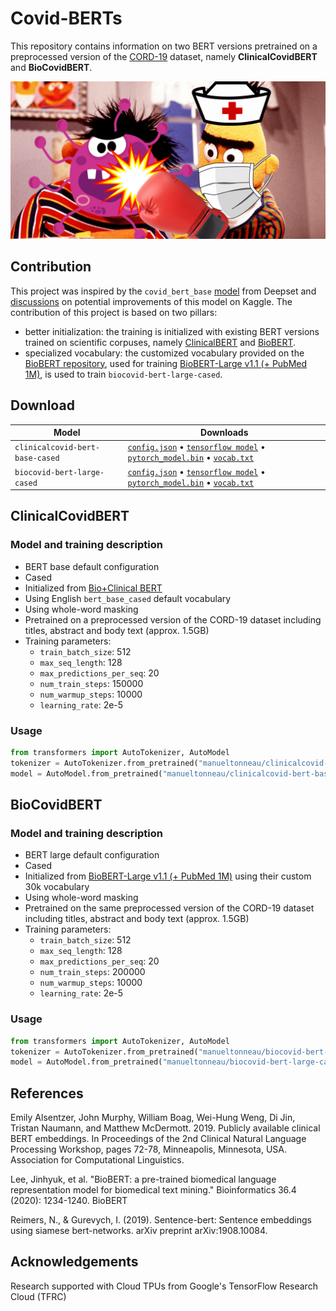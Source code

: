 # Covid-BERTs

This repository contains information on two BERT versions pretrained on a preprocessed version of the [CORD-19](https://www.kaggle.com/allen-institute-for-ai/CORD-19-research-challenge) dataset, namely **ClinicalCovidBERT** and **BioCovidBERT**. 

![Illustration](clash_covid.png)


## Contribution

 This project was inspired by the `covid_bert_base` [model](https://huggingface.co/deepset/covid_bert_base) from Deepset and [discussions](https://www.kaggle.com/allen-institute-for-ai/CORD-19-research-challenge/discussion/138250) on potential improvements of this model on Kaggle. The contribution of this project is based on two pillars:
- better initialization: the training is initialized with existing BERT versions trained on scientific corpuses, namely [ClinicalBERT](https://github.com/EmilyAlsentzer/clinicalBERT) and [BioBERT](https://github.com/dmis-lab/biobert).
- specialized vocabulary: the customized vocabulary provided on the [BioBERT repository](https://github.com/dmis-lab/biobert), used for training [BioBERT-Large v1.1 (+ PubMed 1M)](https://github.com/dmis-lab/biobert), is used to train `biocovid-bert-large-cased`. 

## Download

| Model                            | Downloads
| -------------------------------- | ---------------------------------------------------------------------------------------------------------------
| `clinicalcovid-bert-base-cased`   | [`config.json`](https://s3.amazonaws.com/models.huggingface.co/bert/manueltonneau/clinicalcovid-bert-base-cased/config.json) • [`tensorflow model`](https://s3.amazonaws.com/models.huggingface.co/bert/manueltonneau/clinicalcovid-bert-base-cased/clinicalcovid_bert_base_cased.ckpt.zip) • [`pytorch_model.bin`](https://s3.amazonaws.com/models.huggingface.co/bert/manueltonneau/clinicalcovid-bert-base-cased/pytorch_model.bin) • [`vocab.txt`](https://s3.amazonaws.com/models.huggingface.co/bert/manueltonneau/clinicalcovid-bert-base-cased/vocab.txt)
| `biocovid-bert-large-cased` | [`config.json`](https://s3.amazonaws.com/models.huggingface.co/bert/manueltonneau/biocovid-bert-large-cased/config.json) • [`tensorflow model`](https://s3.amazonaws.com/models.huggingface.co/bert/manueltonneau/biocovid-bert-large-cased/biocovid_bert_large_cased.ckpt.zip) • [`pytorch_model.bin`](https://s3.amazonaws.com/models.huggingface.co/bert/manueltonneau/biocovid-bert-large-cased/pytorch_model.bin) • [`vocab.txt`](https://s3.amazonaws.com/models.huggingface.co/bert/manueltonneau/biocovid-bert-large-cased/vocab.txt)




## ClinicalCovidBERT 

### Model and training description

- BERT base default configuration
- Cased 
- Initialized from [Bio+Clinical BERT](https://github.com/EmilyAlsentzer/clinicalBERT)
- Using English `bert_base_cased` default vocabulary
- Using whole-word masking
- Pretrained on a preprocessed version of the CORD-19 dataset including titles, abstract and body text (approx. 1.5GB)
- Training parameters:
  - `train_batch_size`: 512
  - `max_seq_length`: 128
  - `max_predictions_per_seq`: 20
  - `num_train_steps`: 150000 
  - `num_warmup_steps`: 10000
  - `learning_rate`: 2e-5

### Usage

```python
from transformers import AutoTokenizer, AutoModel
tokenizer = AutoTokenizer.from_pretrained("manueltonneau/clinicalcovid-bert-base-cased")
model = AutoModel.from_pretrained("manueltonneau/clinicalcovid-bert-base-cased")
```

## BioCovidBERT

### Model and training description

- BERT large default configuration
- Cased 
- Initialized from [BioBERT-Large v1.1 (+ PubMed 1M)](https://github.com/dmis-lab/biobert) using their custom 30k vocabulary
- Using whole-word masking
- Pretrained on the same preprocessed version of the CORD-19 dataset including titles, abstract and body text (approx. 1.5GB)
- Training parameters:
  - `train_batch_size`: 512
  - `max_seq_length`: 128
  - `max_predictions_per_seq`: 20
  - `num_train_steps`: 200000 
  - `num_warmup_steps`: 10000
  - `learning_rate`: 2e-5
  
### Usage

```python
from transformers import AutoTokenizer, AutoModel
tokenizer = AutoTokenizer.from_pretrained("manueltonneau/biocovid-bert-large-cased")
model = AutoModel.from_pretrained("manueltonneau/biocovid-bert-large-cased")
```


## References

Emily Alsentzer, John Murphy, William Boag, Wei-Hung Weng, Di Jin, Tristan Naumann, and Matthew McDermott. 2019. Publicly available clinical BERT embeddings. In Proceedings of the 2nd Clinical Natural Language Processing Workshop, pages 72-78, Minneapolis, Minnesota, USA. Association for Computational Linguistics.

Lee, Jinhyuk, et al. "BioBERT: a pre-trained biomedical language representation model for biomedical text mining." Bioinformatics 36.4 (2020): 1234-1240.
BioBERT

Reimers, N., & Gurevych, I. (2019). Sentence-bert: Sentence embeddings using siamese bert-networks. arXiv preprint arXiv:1908.10084.

## Acknowledgements

Research supported with Cloud TPUs from Google's TensorFlow Research Cloud (TFRC)

